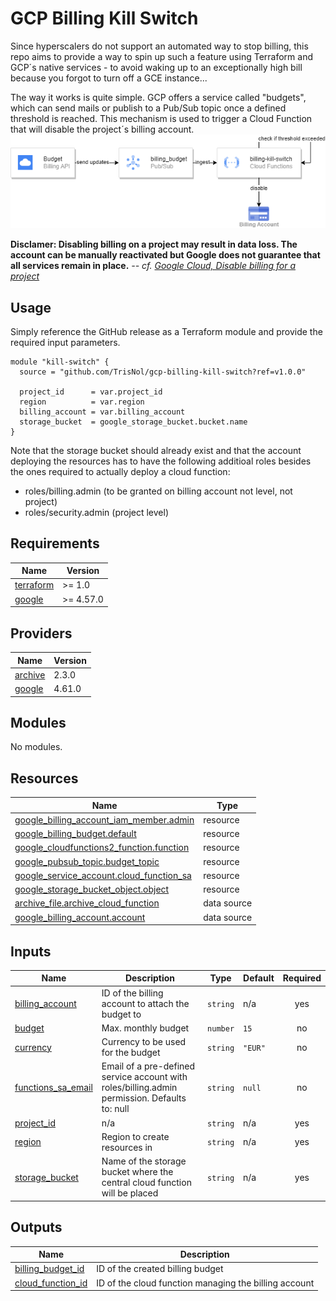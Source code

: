 # GCP Billing Kill Switch
Since hyperscalers do not support an automated way to stop billing, this repo aims to provide a way to spin up such a feature using Terraform and GCP´s native services - to avoid waking up to an exceptionally high bill because you forgot to turn off a GCE instance...

The way it works is quite simple. GCP offers a service called "budgets", which can send mails or publish to a Pub/Sub topic once a defined threshold is reached. This mechanism is used to trigger a Cloud Function that will disable the project´s billing account.
![](./images/billing-kill-switch-HLD.png)

**Disclamer: Disabling billing on a project may result in data loss. The account can be manually reactivated but Google does not guarantee that all services remain in place.**
<cite> -- cf. [Google Cloud, Disable billing for a project](https://cloud.google.com/billing/docs/how-to/modify-project?hl=en#disable_billing_for_a_project) </cite>

## Usage
Simply reference the GitHub release as a Terraform module and provide the required input parameters. 
```hcl
module "kill-switch" {
  source = "github.com/TrisNol/gcp-billing-kill-switch?ref=v1.0.0"

  project_id      = var.project_id
  region          = var.region
  billing_account = var.billing_account
  storage_bucket  = google_storage_bucket.bucket.name
}
```

Note that the storage bucket should already exist and that the account deploying the resources has to have the following additioal roles besides the ones required to actually deploy a cloud function:
- roles/billing.admin (to be granted on billing account not level, not project)
- roles/security.admin (project level)

<!-- BEGIN_TF_DOCS -->
## Requirements

| Name | Version |
|------|---------|
| <a name="requirement_terraform"></a> [terraform](#requirement\_terraform) | >= 1.0 |
| <a name="requirement_google"></a> [google](#requirement\_google) | >= 4.57.0 |

## Providers

| Name | Version |
|------|---------|
| <a name="provider_archive"></a> [archive](#provider\_archive) | 2.3.0 |
| <a name="provider_google"></a> [google](#provider\_google) | 4.61.0 |

## Modules

No modules.

## Resources

| Name | Type |
|------|------|
| [google_billing_account_iam_member.admin](https://registry.terraform.io/providers/hashicorp/google/latest/docs/resources/billing_account_iam_member) | resource |
| [google_billing_budget.default](https://registry.terraform.io/providers/hashicorp/google/latest/docs/resources/billing_budget) | resource |
| [google_cloudfunctions2_function.function](https://registry.terraform.io/providers/hashicorp/google/latest/docs/resources/cloudfunctions2_function) | resource |
| [google_pubsub_topic.budget_topic](https://registry.terraform.io/providers/hashicorp/google/latest/docs/resources/pubsub_topic) | resource |
| [google_service_account.cloud_function_sa](https://registry.terraform.io/providers/hashicorp/google/latest/docs/resources/service_account) | resource |
| [google_storage_bucket_object.object](https://registry.terraform.io/providers/hashicorp/google/latest/docs/resources/storage_bucket_object) | resource |
| [archive_file.archive_cloud_function](https://registry.terraform.io/providers/hashicorp/archive/latest/docs/data-sources/file) | data source |
| [google_billing_account.account](https://registry.terraform.io/providers/hashicorp/google/latest/docs/data-sources/billing_account) | data source |

## Inputs

| Name | Description | Type | Default | Required |
|------|-------------|------|---------|:--------:|
| <a name="input_billing_account"></a> [billing\_account](#input\_billing\_account) | ID of the billing account to attach the budget to | `string` | n/a | yes |
| <a name="input_budget"></a> [budget](#input\_budget) | Max. monthly budget | `number` | `15` | no |
| <a name="input_currency"></a> [currency](#input\_currency) | Currency to be used for the budget | `string` | `"EUR"` | no |
| <a name="input_functions_sa_email"></a> [functions\_sa\_email](#input\_functions\_sa\_email) | Email of a pre-defined service account with roles/billing.admin permission. Defaults to: null | `string` | `null` | no |
| <a name="input_project_id"></a> [project\_id](#input\_project\_id) | n/a | `string` | n/a | yes |
| <a name="input_region"></a> [region](#input\_region) | Region to create resources in | `string` | n/a | yes |
| <a name="input_storage_bucket"></a> [storage\_bucket](#input\_storage\_bucket) | Name of the storage bucket where the central cloud function will be placed | `string` | n/a | yes |

## Outputs

| Name | Description |
|------|-------------|
| <a name="output_billing_budget_id"></a> [billing\_budget\_id](#output\_billing\_budget\_id) | ID of the created billing budget |
| <a name="output_cloud_function_id"></a> [cloud\_function\_id](#output\_cloud\_function\_id) | ID of the cloud function managing the billing account |
<!-- END_TF_DOCS -->